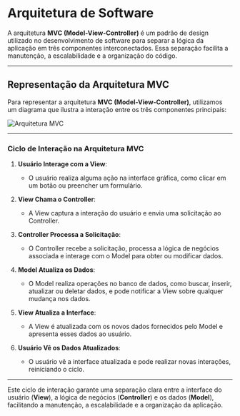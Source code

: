 # Arquitetura de Software

A arquitetura **MVC (Model-View-Controller)** é um padrão de design utilizado no desenvolvimento de software para separar a lógica da aplicação em três componentes interconectados. Essa separação facilita a manutenção, a escalabilidade e a organização do código.

---

## Representação da Arquitetura MVC

Para representar a arquitetura **MVC (Model-View-Controller)**, utilizamos um diagrama que ilustra a interação entre os três componentes principais:

![Arquitetura MVC](https://drive.google.com/uc?id=1RIEKyGHjCyCJRxCcyo3ZC9wpHBKeFQXr)

---

### Ciclo de Interação na Arquitetura MVC

1. **Usuário Interage com a View**:
   - O usuário realiza alguma ação na interface gráfica, como clicar em um botão ou preencher um formulário.

2. **View Chama o Controller**:
   - A View captura a interação do usuário e envia uma solicitação ao Controller.

3. **Controller Processa a Solicitação**:
   - O Controller recebe a solicitação, processa a lógica de negócios associada e interage com o Model para obter ou modificar dados.

4. **Model Atualiza os Dados**:
   - O Model realiza operações no banco de dados, como buscar, inserir, atualizar ou deletar dados, e pode notificar a View sobre qualquer mudança nos dados.

5. **View Atualiza a Interface**:
   - A View é atualizada com os novos dados fornecidos pelo Model e apresenta esses dados ao usuário.

6. **Usuário Vê os Dados Atualizados**:
   - O usuário vê a interface atualizada e pode realizar novas interações, reiniciando o ciclo.

---

Este ciclo de interação garante uma separação clara entre a interface do usuário (**View**), a lógica de negócios (**Controller**) e os dados (**Model**), facilitando a manutenção, a escalabilidade e a organização da aplicação.
